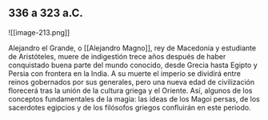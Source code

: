 ## 336 a 323 a.C. 
![[image-213.png]]

Alejandro el Grande, o [[Alejandro Magno]], rey de Macedonia y estudiante de Aristóteles, muere de indigestión trece años después de haber conquistado buena parte del mundo conocido, desde Grecia hasta Egipto y Persia con frontera en la India. A su muerte el imperio se dividirá entre reinos gobernados por sus generales, pero una nueva edad de civilización florecerá tras la unión de la cultura griega y el Oriente. Así, algunos de los conceptos fundamentales de la magia: las ideas de los Magoi persas, de los sacerdotes egipcios y de los filósofos griegos confluirán en este periodo.

